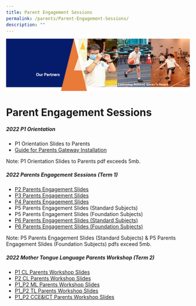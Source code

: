 ```yaml
---
title: Parent Engagement Sessions
permalink: /parents/Parent-Engagement-Sessions/
description: ""
---
```

![](/images/OurPartners.png)

Parent Engagement Sessions
==========================

##### **2022 P1 Orientation**

*   P1 Orientation Slides to Parents
*   [Guide for Parents Gateway Installation](/files/Parents%20Gateway%20Instrutional%20Guide.pdf)

Note: P1 Orientation Slides to Parents pdf exceeds 5mb.

  

##### **2022 Parents Engagement Sessions (Term 1)**

*   [P2 Parents Engagement Slides](/files/P2%20Parents%20Engagement%20Session_22nd%20January%202022.pdf)
*   [P3 Parents Engagement Slides](/files/P3%20Parents%20Engagement%20Sharing_22nd%20Jan%202022.pdf)
*   [P4 Parents Engagement Slides](/files/P4%20Parents%20Engagement%20Sharing%20_15th%20Jan%202022.pdf)
*   P5 Parents Engagement Slides (Standard Subjects)
*   P5 Parents Engagement Slides (Foundation Subjects)
*   [P6 Parents Engagement Slides (Standard Subjects)](/files/P6%20Parents%20Engagement%20Sharing%20Standard_15th%20Jan%202022.pdf)
*   [P6 Parents Engagement Slides (Foundation Subjects)](/files/P6%20Parents%20Engagement%20Sharing%20Foundation_15th%20Jan%202022.pdf)

Note: P5 Parents Engagement Slides (Standard Subjects) & P5 Parents Engagement Slides (Foundation Subjects) pdfs exceed 5mb.

##### **2022 Mother Tongue Language Parents Workshop (Term 2)**

*   [P1 CL Parents Workshop Slides](/files/2022%20MTL%20Parent%20Workshop%20for%20P1%20-%20%20CL.pdf)
*   [P2 CL Parents Workshop Slides](/files/2022%20MTL%20Parent%20Workshop%20for%20P2%20-%20CL.pdf)
*   [P1\_P2 ML Parents Workshop Slides](https://zhangdepri.moe.edu.sg/qql/slot/u180/Our%20Partners/Parents/Parent%20Engagement%20Sessions/MTL/2022%20MTL%20Parent%20Workshop%20for%20P1_P2%20-%20ML%20.pdf)
*   [P1\_P2 TL Parents Workshop Slides](https://zhangdepri.moe.edu.sg/qql/slot/u180/Our%20Partners/Parents/Parent%20Engagement%20Sessions/MTL/2022%20MTL%20Parent%20Workshop%20for%20P1_P2%20-%20TL.pdf)
*   [P1\_P2 CCE&ICT Parents Workshop Slides](https://zhangdepri.moe.edu.sg/qql/slot/u180/Our%20Partners/Parents/Parent%20Engagement%20Sessions/MTL/CCE_ICT%20P1%20and%20P2%20Parents%20Workshop%202022%20Updated.pdf)